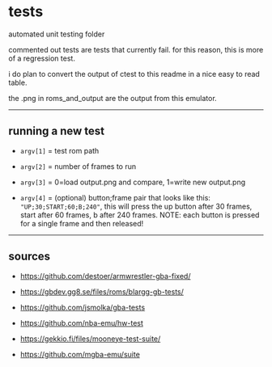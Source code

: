 # tests

automated unit testing folder

commented out tests are tests that currently fail. for this reason, this is more of a regression test.

i do plan to convert the output of ctest to this readme in a nice easy to read table.

the .png in roms_and_output are the output from this emulator.

---

## running a new test

- `argv[1]` = test rom path

- `argv[2]` = number of frames to run

- `argv[3]` = 0=load output.png and compare, 1=write new output.png

- `argv[4]` = (optional) button;frame pair that looks like this: `"UP;30;START;60;B;240"`, this will press the up button after 30 frames, start after 60 frames, b after 240 frames. NOTE: each button is pressed for a single frame and then released!

---

## sources

- https://github.com/destoer/armwrestler-gba-fixed/

- https://gbdev.gg8.se/files/roms/blargg-gb-tests/

- https://github.com/jsmolka/gba-tests

- https://github.com/nba-emu/hw-test

- https://gekkio.fi/files/mooneye-test-suite/

- https://github.com/mgba-emu/suite
